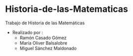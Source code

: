# Historia-de-las-Matematicas
Trabajo de Historia de las Matemáticas

- Realizado por : 
  + Ramón Casado Gómez
  + María Oliver Balsalobre
  + Miguel Sánchez Maldonado
